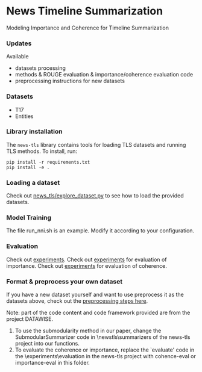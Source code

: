 # News Timeline Summarization
Modeling Importance and Coherence for Timeline Summarization

### Updates
Available
* datasets processing
* methods & ROUGE evaluation & importance/coherence evaluation code
* preprocessing instructions for new datasets


### Datasets

* T17
* Entities


### Library installation
The `news-tls` library contains tools for loading TLS datasets and running TLS methods.
To install, run:
```
pip install -r requirements.txt
pip install -e .
```

### Loading a dataset
Check out [news_tls/explore_dataset.py](news_tls/explore_dataset.py) to see how to load the provided datasets.


### Model Training

 The file run_nni.sh is an example. Modify it according to your configuration.


### Evaluation
Check out [experiments](experiments).
Check out [experiments](evaluate-imp.py) for evaluation of importance.
Check out [experiments](evaluate-coh.py) for evaluation of coherence.



### Format & preprocess your own dataset
If you have a new dataset yourself and want to use preprocess it as the datasets above, check out the [preprocessing steps here](preprocessing).



Note: part of the code content and code framework provided are from the project DATAWISE.
1. To use the submodularity method in our paper,  change the SubmodularSummarizer code in \newstls\summarizers of the news-tls project into our functions.
2. To evaluate the coherence or importance, replace the `evaluate' code in the \experiments\evaluation in the news-tls project with cohence-eval or importance-eval in this folder.